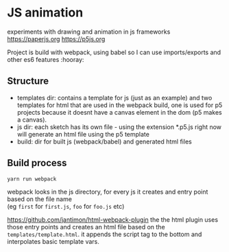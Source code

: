 # JS animation
experiments with drawing and animation in js frameworks
https://paperjs.org 
https://p5js.org

Project is build with webpack, using babel so I can use imports/exports and other es6 features :hooray:

## Structure

- templates dir: 
contains a template for js (just as an example) 
and two templates for html that are used in the webpack build, one is used for p5 projects because it doesnt have a canvas element in the dom (p5 makes a canvas).
- js dir: each sketch has its own file - using the extension \*.p5.js right now will generate an html file using the p5 template
- build: dir for built js (webpack/babel) and generated html files

## Build process

`yarn run webpack` 

webpack looks in the js directory, for every js it creates and entry point based on the file name  
(eg `first` for `first.js`, `foo` for `foo.js` etc) 

https://github.com/jantimon/html-webpack-plugin
the the html plugin uses those entry points and creates an html file based on the `templates/template.html`. 
it appends the script tag to the bottom and interpolates basic template vars.
